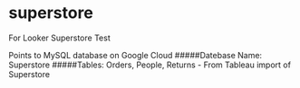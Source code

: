 # superstore
For Looker Superstore Test

Points to MySQL database on Google Cloud
#####Datebase Name: 
Superstore 
#####Tables: 
Orders, People, Returns - From Tableau import of Superstore
